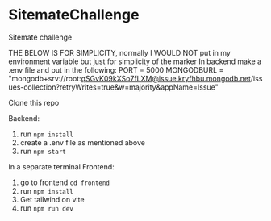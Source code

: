 # SitemateChallenge

Sitemate challenge

THE BELOW IS FOR SIMPLICITY, normally I WOULD NOT put in my environment variable but just for simplicity of the marker
In backend make a .env file and put in the following:
PORT = 5000
MONGODBURL = "mongodb+srv://root:qSGvK09kXSo7fLXM@issue.kryfhbu.mongodb.net/issues-collection?retryWrites=true&w=majority&appName=Issue"

Clone this repo

Backend:

1. run `npm install`
2. create a .env file as mentioned above
3. run `npm start`

In a separate terminal
Frontend:

1. go to frontend `cd frontend`
2. run `npm install`
3. Get tailwind on vite
4. run `npm run dev`
